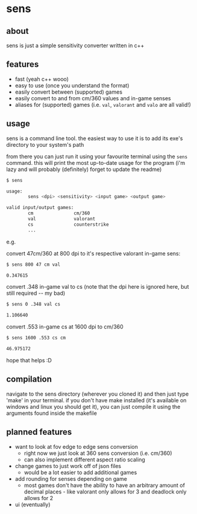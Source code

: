 # sens

## about

sens is just a simple sensitivity converter written in c++

## features

- fast (yeah c++ wooo)
- easy to use (once you understand the format)
- easily convert between (supported) games
- easily convert to and from cm/360 values and in-game senses
- aliases for (supported) games (i.e. `val`, `valorant` and `valo` are all valid!)

## usage

sens is a command line tool. the easiest way to use it is to add its exe's directory to your system's path

from there you can just run it using your favourite terminal using the `sens` command. this will print the most up-to-date usage for the program (i'm lazy and will probably (definitely) forget to update the readme)

``` sh
$ sens

usage:
        sens <dpi> <sensitivity> <input game> <output game>

valid input/output games:
        cm               cm/360
        val              valorant
        cs               counterstrike
        ...
```

e.g.

convert 47cm/360 at 800 dpi to it's respective valorant in-game sens:
``` sh
$ sens 800 47 cm val

0.347615
```

convert .348 in-game val to cs (note that the dpi here is ignored here, but still required -- my bad)
``` sh
$ sens 0 .348 val cs

1.106640
```

convert .553 in-game cs at 1600 dpi to cm/360
```sh
$ sens 1600 .553 cs cm

46.975172
```

hope that helps :D

## compilation

navigate to the sens directory (wherever you cloned it) and then just type 'make' in your terminal. if you don't have make installed (it's available on windows and linux you should get it), you can just compile it using the arguments found inside the makefile

## planned features

- want to look at fov edge to edge sens conversion
    - right now we just look at 360 sens conversion (i.e. cm/360)
    - can also implement different aspect ratio scaling
- change games to just work off of json files
    - would be a lot easier to add additional games
- add rounding for senses depending on game
    - most games don't have the ability to have an arbitrary amount of decimal places - like valorant only allows for 3 and deadlock only allows for 2
- ui (eventually)

